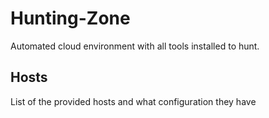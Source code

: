 # Hunting-Zone

Automated cloud environment with all tools installed to hunt.

## Hosts

List of the provided hosts and what configuration they have
